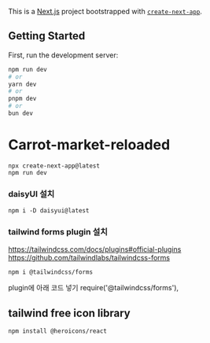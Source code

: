 This is a [Next.js](https://nextjs.org/) project bootstrapped with [`create-next-app`](https://github.com/vercel/next.js/tree/canary/packages/create-next-app).

## Getting Started

First, run the development server:

```bash
npm run dev
# or
yarn dev
# or
pnpm dev
# or
bun dev
```

# Carrot-market-reloaded
```
npx create-next-app@latest
npm run dev
```

### daisyUI 설치
```
npm i -D daisyui@latest
```

### tailwind forms plugin 설치
https://tailwindcss.com/docs/plugins#official-plugins
https://github.com/tailwindlabs/tailwindcss-forms

```
npm i @tailwindcss/forms
```

plugin에 아래 코드 넣기
require('@tailwindcss/forms'),

## tailwind free icon library
```
npm install @heroicons/react
```
